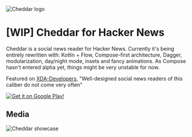 ![Cheddar logo](https://lh3.googleusercontent.com/lJZubdhJoiyKaH1H-vmdGMAd-c0Nt_KB8YcoQW2XKz3a5WjW0FGPfBlymXVOSwd0rnIi=w300-rw)

# [WIP] Cheddar for Hacker News

Cheddar is a social news reader for Hacker News. Currently it's being entirely rewritten with: Kotlin + Flow, Compose-first architecture, Dagger, modularization, day/night mode, insets and fancy animations. As Compose hasn't entered alpha yet, things might be very unstable for now.

Featured on [XDA-Developers](http://www.xda-developers.com/apps-of-the-week-material-facebook-hacker-news-web-making-and-pac-man/), "Well-designed social news readers of this caliber do not come very often"



[![Get it on Google Play!](http://adrianblan.co/images/google-play-badge.png)](https://play.google.com/store/apps/details?id=co.adrianblan.cheddar)

## Media

![Cheddar showcase](https://github.com/adrianblancode/Cheddar/blob/master/media/screen-showcase.gif)
